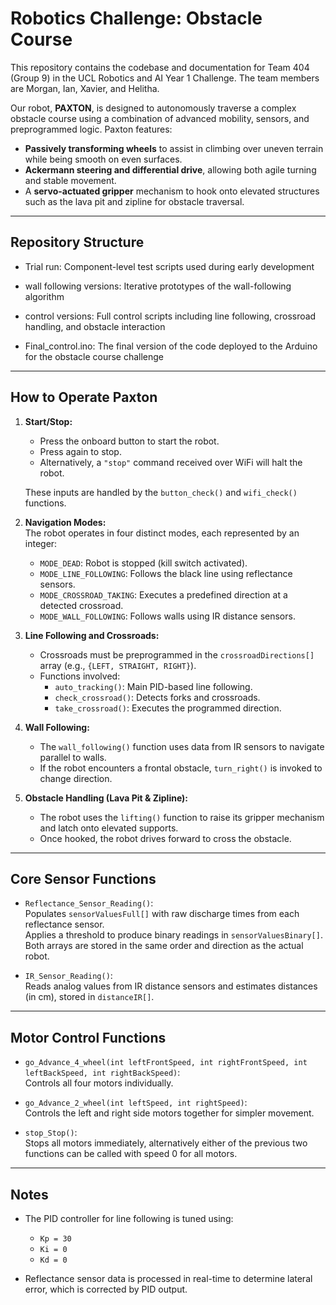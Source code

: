 # Robotics Challenge: Obstacle Course

This repository contains the codebase and documentation for Team 404 (Group 9) in the UCL Robotics and AI Year 1 Challenge. The team members are Morgan, Ian, Xavier, and Helitha.

Our robot, **PAXTON**, is designed to autonomously traverse a complex obstacle course using a combination of advanced mobility, sensors, and preprogrammed logic. Paxton features:

- **Passively transforming wheels** to assist in climbing over uneven terrain while being smooth on even surfaces.
- **Ackermann steering and differential drive**, allowing both agile turning and stable movement.
- A **servo-actuated gripper** mechanism to hook onto elevated structures such as the lava pit and zipline for obstacle traversal.

---

## Repository Structure

- Trial run: Component-level test scripts used during early development

- wall following versions: Iterative prototypes of the wall-following algorithm

- control versions: Full control scripts including line following, crossroad handling, and obstacle interaction

- Final_control.ino: The final version of the code deployed to the Arduino for the obstacle course challenge
---

## How to Operate Paxton

1. **Start/Stop:**  
   - Press the onboard button to start the robot.
   - Press again to stop.
   - Alternatively, a `"stop"` command received over WiFi will halt the robot.

   These inputs are handled by the `button_check()` and `wifi_check()` functions.

2. **Navigation Modes:**  
   The robot operates in four distinct modes, each represented by an integer:
   - `MODE_DEAD`: Robot is stopped (kill switch activated).
   - `MODE_LINE_FOLLOWING`: Follows the black line using reflectance sensors.
   - `MODE_CROSSROAD_TAKING`: Executes a predefined direction at a detected crossroad.
   - `MODE_WALL_FOLLOWING`: Follows walls using IR distance sensors.

3. **Line Following and Crossroads:**  
   - Crossroads must be preprogrammed in the `crossroadDirections[]` array (e.g., `{LEFT, STRAIGHT, RIGHT}`).
   - Functions involved:
     - `auto_tracking()`: Main PID-based line following.
     - `check_crossroad()`: Detects forks and crossroads.
     - `take_crossroad()`: Executes the programmed direction.

4. **Wall Following:**  
   - The `wall_following()` function uses data from IR sensors to navigate parallel to walls.
   - If the robot encounters a frontal obstacle, `turn_right()` is invoked to change direction.

5. **Obstacle Handling (Lava Pit & Zipline):**  
   - The robot uses the `lifting()` function to raise its gripper mechanism and latch onto elevated supports.
   - Once hooked, the robot drives forward to cross the obstacle.

---

## Core Sensor Functions

- `Reflectance_Sensor_Reading()`:  
  Populates `sensorValuesFull[]` with raw discharge times from each reflectance sensor.  
  Applies a threshold to produce binary readings in `sensorValuesBinary[]`.
  Both arrays are stored in the same order and direction as the actual robot.

- `IR_Sensor_Reading()`:  
  Reads analog values from IR distance sensors and estimates distances (in cm), stored in `distanceIR[]`.

---

## Motor Control Functions

- `go_Advance_4_wheel(int leftFrontSpeed, int rightFrontSpeed, int leftBackSpeed, int rightBackSpeed)`:  
  Controls all four motors individually.

- `go_Advance_2_wheel(int leftSpeed, int rightSpeed)`:  
  Controls the left and right side motors together for simpler movement.

- `stop_Stop()`:  
  Stops all motors immediately, alternatively either of the previous two functions can be called with speed 0 for all motors.

---

## Notes

- The PID controller for line following is tuned using:
  - `Kp = 30`
  - `Ki = 0`
  - `Kd = 0`

- Reflectance sensor data is processed in real-time to determine lateral error, which is corrected by PID output.
